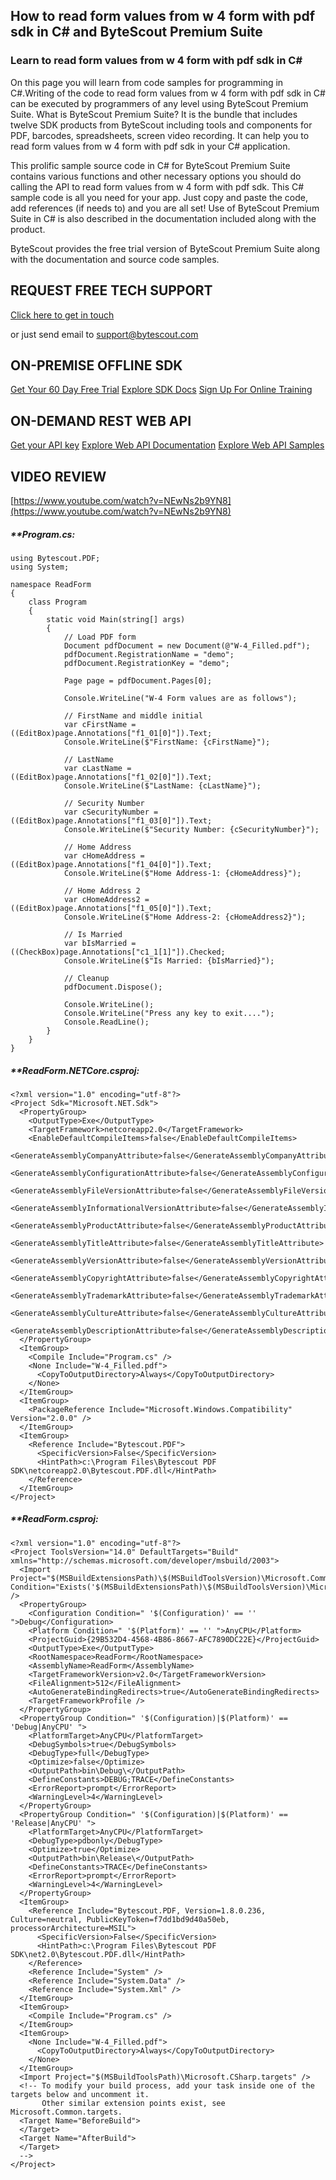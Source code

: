## How to read form values from w 4 form with pdf sdk in C# and ByteScout Premium Suite

### Learn to read form values from w 4 form with pdf sdk in C#

On this page you will learn from code samples for programming in C#.Writing of the code to read form values from w 4 form with pdf sdk in C# can be executed by programmers of any level using ByteScout Premium Suite. What is ByteScout Premium Suite? It is the bundle that includes twelve SDK products from ByteScout including tools and components for PDF, barcodes, spreadsheets, screen video recording. It can help you to read form values from w 4 form with pdf sdk in your C# application.

This prolific sample source code in C# for ByteScout Premium Suite contains various functions and other necessary options you should do calling the API to read form values from w 4 form with pdf sdk. This C# sample code is all you need for your app. Just copy and paste the code, add references (if needs to) and you are all set! Use of ByteScout Premium Suite in C# is also described in the documentation included along with the product.

ByteScout provides the free trial version of ByteScout Premium Suite along with the documentation and source code samples.

## REQUEST FREE TECH SUPPORT

[Click here to get in touch](https://bytescout.zendesk.com/hc/en-us/requests/new?subject=ByteScout%20Premium%20Suite%20Question)

or just send email to [support@bytescout.com](mailto:support@bytescout.com?subject=ByteScout%20Premium%20Suite%20Question) 

## ON-PREMISE OFFLINE SDK 

[Get Your 60 Day Free Trial](https://bytescout.com/download/web-installer?utm_source=github-readme)
[Explore SDK Docs](https://bytescout.com/documentation/index.html?utm_source=github-readme)
[Sign Up For Online Training](https://academy.bytescout.com/)


## ON-DEMAND REST WEB API

[Get your API key](https://pdf.co/documentation/api?utm_source=github-readme)
[Explore Web API Documentation](https://pdf.co/documentation/api?utm_source=github-readme)
[Explore Web API Samples](https://github.com/bytescout/ByteScout-SDK-SourceCode/tree/master/PDF.co%20Web%20API)

## VIDEO REVIEW

[https://www.youtube.com/watch?v=NEwNs2b9YN8](https://www.youtube.com/watch?v=NEwNs2b9YN8)




<!-- code block begin -->

##### ****Program.cs:**
    
```
using Bytescout.PDF;
using System;

namespace ReadForm
{
    class Program
    {
        static void Main(string[] args)
        {
            // Load PDF form
            Document pdfDocument = new Document(@"W-4_Filled.pdf");
            pdfDocument.RegistrationName = "demo";
            pdfDocument.RegistrationKey = "demo";

            Page page = pdfDocument.Pages[0];

            Console.WriteLine("W-4 Form values are as follows");

            // FirstName and middle initial
            var cFirstName = ((EditBox)page.Annotations["f1_01[0]"]).Text;
            Console.WriteLine($"FirstName: {cFirstName}");

            // LastName
            var cLastName = ((EditBox)page.Annotations["f1_02[0]"]).Text;
            Console.WriteLine($"LastName: {cLastName}");

            // Security Number
            var cSecurityNumber = ((EditBox)page.Annotations["f1_03[0]"]).Text;
            Console.WriteLine($"Security Number: {cSecurityNumber}");

            // Home Address
            var cHomeAddress = ((EditBox)page.Annotations["f1_04[0]"]).Text;
            Console.WriteLine($"Home Address-1: {cHomeAddress}");

            // Home Address 2
            var cHomeAddress2 = ((EditBox)page.Annotations["f1_05[0]"]).Text;
            Console.WriteLine($"Home Address-2: {cHomeAddress2}");

            // Is Married
            var bIsMarried = ((CheckBox)page.Annotations["c1_1[1]"]).Checked;
            Console.WriteLine($"Is Married: {bIsMarried}");

            // Cleanup 
            pdfDocument.Dispose();

            Console.WriteLine();
            Console.WriteLine("Press any key to exit....");
            Console.ReadLine();
        }
    }
}

```

<!-- code block end -->    

<!-- code block begin -->

##### ****ReadForm.NETCore.csproj:**
    
```
<?xml version="1.0" encoding="utf-8"?>
<Project Sdk="Microsoft.NET.Sdk">
  <PropertyGroup>
    <OutputType>Exe</OutputType>
    <TargetFramework>netcoreapp2.0</TargetFramework>
    <EnableDefaultCompileItems>false</EnableDefaultCompileItems>
    <GenerateAssemblyCompanyAttribute>false</GenerateAssemblyCompanyAttribute>
    <GenerateAssemblyConfigurationAttribute>false</GenerateAssemblyConfigurationAttribute>
    <GenerateAssemblyFileVersionAttribute>false</GenerateAssemblyFileVersionAttribute>
    <GenerateAssemblyInformationalVersionAttribute>false</GenerateAssemblyInformationalVersionAttribute>
    <GenerateAssemblyProductAttribute>false</GenerateAssemblyProductAttribute>
    <GenerateAssemblyTitleAttribute>false</GenerateAssemblyTitleAttribute>
    <GenerateAssemblyVersionAttribute>false</GenerateAssemblyVersionAttribute>
    <GenerateAssemblyCopyrightAttribute>false</GenerateAssemblyCopyrightAttribute>
    <GenerateAssemblyTrademarkAttribute>false</GenerateAssemblyTrademarkAttribute>
    <GenerateAssemblyCultureAttribute>false</GenerateAssemblyCultureAttribute>
    <GenerateAssemblyDescriptionAttribute>false</GenerateAssemblyDescriptionAttribute>
  </PropertyGroup>
  <ItemGroup>
    <Compile Include="Program.cs" />
    <None Include="W-4_Filled.pdf">
      <CopyToOutputDirectory>Always</CopyToOutputDirectory>
    </None>
  </ItemGroup>
  <ItemGroup>
    <PackageReference Include="Microsoft.Windows.Compatibility" Version="2.0.0" />
  </ItemGroup>
  <ItemGroup>
    <Reference Include="Bytescout.PDF">
      <SpecificVersion>False</SpecificVersion>
      <HintPath>c:\Program Files\Bytescout PDF SDK\netcoreapp2.0\Bytescout.PDF.dll</HintPath>
    </Reference>
  </ItemGroup>
</Project>
```

<!-- code block end -->    

<!-- code block begin -->

##### ****ReadForm.csproj:**
    
```
<?xml version="1.0" encoding="utf-8"?>
<Project ToolsVersion="14.0" DefaultTargets="Build" xmlns="http://schemas.microsoft.com/developer/msbuild/2003">
  <Import Project="$(MSBuildExtensionsPath)\$(MSBuildToolsVersion)\Microsoft.Common.props" Condition="Exists('$(MSBuildExtensionsPath)\$(MSBuildToolsVersion)\Microsoft.Common.props')" />
  <PropertyGroup>
    <Configuration Condition=" '$(Configuration)' == '' ">Debug</Configuration>
    <Platform Condition=" '$(Platform)' == '' ">AnyCPU</Platform>
    <ProjectGuid>{29B532D4-4568-4B86-8667-AFC7890DC22E}</ProjectGuid>
    <OutputType>Exe</OutputType>
    <RootNamespace>ReadForm</RootNamespace>
    <AssemblyName>ReadForm</AssemblyName>
    <TargetFrameworkVersion>v2.0</TargetFrameworkVersion>
    <FileAlignment>512</FileAlignment>
    <AutoGenerateBindingRedirects>true</AutoGenerateBindingRedirects>
    <TargetFrameworkProfile />
  </PropertyGroup>
  <PropertyGroup Condition=" '$(Configuration)|$(Platform)' == 'Debug|AnyCPU' ">
    <PlatformTarget>AnyCPU</PlatformTarget>
    <DebugSymbols>true</DebugSymbols>
    <DebugType>full</DebugType>
    <Optimize>false</Optimize>
    <OutputPath>bin\Debug\</OutputPath>
    <DefineConstants>DEBUG;TRACE</DefineConstants>
    <ErrorReport>prompt</ErrorReport>
    <WarningLevel>4</WarningLevel>
  </PropertyGroup>
  <PropertyGroup Condition=" '$(Configuration)|$(Platform)' == 'Release|AnyCPU' ">
    <PlatformTarget>AnyCPU</PlatformTarget>
    <DebugType>pdbonly</DebugType>
    <Optimize>true</Optimize>
    <OutputPath>bin\Release\</OutputPath>
    <DefineConstants>TRACE</DefineConstants>
    <ErrorReport>prompt</ErrorReport>
    <WarningLevel>4</WarningLevel>
  </PropertyGroup>
  <ItemGroup>
    <Reference Include="Bytescout.PDF, Version=1.8.0.236, Culture=neutral, PublicKeyToken=f7dd1bd9d40a50eb, processorArchitecture=MSIL">
      <SpecificVersion>False</SpecificVersion>
      <HintPath>c:\Program Files\Bytescout PDF SDK\net2.0\Bytescout.PDF.dll</HintPath>
    </Reference>
    <Reference Include="System" />
    <Reference Include="System.Data" />
    <Reference Include="System.Xml" />
  </ItemGroup>
  <ItemGroup>
    <Compile Include="Program.cs" />
  </ItemGroup>
  <ItemGroup>
    <None Include="W-4_Filled.pdf">
      <CopyToOutputDirectory>Always</CopyToOutputDirectory>
    </None>
  </ItemGroup>
  <Import Project="$(MSBuildToolsPath)\Microsoft.CSharp.targets" />
  <!-- To modify your build process, add your task inside one of the targets below and uncomment it. 
       Other similar extension points exist, see Microsoft.Common.targets.
  <Target Name="BeforeBuild">
  </Target>
  <Target Name="AfterBuild">
  </Target>
  -->
</Project>
```

<!-- code block end -->